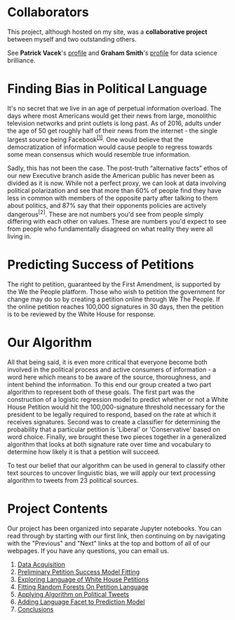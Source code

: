 # Collaborators
This project, although hosted on my site, was a <b>collaborative project</b> between myself and two outstanding others.

See <b>Patrick Vacek</b>'s <a href="https://github.com/pvacek">profile</a> and <b>Graham Smith</b>'s <a href="https://github.com/Graym4c">profile</a> for data science brilliance.

# Finding Bias in Political Language
It's no secret that we live in an age of perpetual information overload. The days where most Americans would get their news from large, monolithic television networks and print outlets is long past. As of 2016, adults under the age of 50 get roughly half of their news from the internet - the single largest source being Facebook<sup><a href="#fn1">[1]</a></sup>. One would believe that the democratization of information would cause people to regress towards some mean consensus which would resemble true information.

Sadly, this has not been the case. The post-truth “alternative facts” ethos of our new Executive branch aside the American public has never been as divided as it is now. While not a perfect proxy, we can look at data involving political polarization and see that more than 60% of people find they have less in common with members of the opposite party after talking to them about politics, and 87% say that their opponents policies are actively dangerous<sup>[2]</sup>. These are not numbers you'd see from people simply differing with each other on values. These are numbers you'd expect to see from people who fundamentally disagreed on what reality they were all living in.

# Predicting Success of Petitions
The right to petition, guaranteed by the First Amendment, is supported by the We the People platform. Those who wish to petition the government for change may do so by creating a petition online through We The People. If the online petition reaches 100,000 signatures in 30 days, then the petition is to be reviewed by the White House for response.

# Our Algorithm
All that being said, it is even more critical that everyone become both involved in the political process and active consumers of information - a word here which means to be aware of the source, thoroughness, and intent behind the information. To this end our group created a two part algorithm to represent both of these goals. The first part was the construction of a logistic regression model to predict whether or not a White House Petition would hit the 100,000-signature threshold necessary for the president to be legally required to respond, based on the rate at which it receives signatures. Second was to create a classifier for determining the probability that a particular petition is 'Liberal' or 'Conservative' based on word choice. Finally, we brought these two pieces together in a generalized algorithm that looks at both signature rate over time and vocabulary to determine how likely it is that a petition will succeed.

To test our belief that our algorithm can be used in general to classify other text sources to uncover linguistic bias, we will apply our text processing algorithm to tweets from 23 political sources.


# Project Contents
Our project has been organized into separate Jupyter notebooks. You can read through by starting with our first link, then continuing on by navigating with the "Previous" and "Next" links at the top and bottom of all of our webpages. If you have any questions, you can email us.
<ol>
<li><a href="/">Data Acquisition</a></li>
<li><a href="/">Preliminary Petition Success Model Fitting</a></li>
<li><a href="/">Exploring Language of White House Petitions</a></li>
<li><a href="/">Fitting Random Forests On Petition Language</a></li>
<li><a href="/">Applying Algorithm on Political Tweets</a></li>
<li><a href="/">Adding Language Facet to Prediction Model</a></li>
<li><a href="/">Conclusions</a></li>
</ol>
